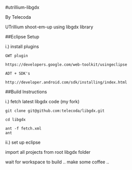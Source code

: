 #utrillium-libgdx


By Telecoda

UTrillium shoot-em-up using libgdx library

##Eclipse Setup

i.) install plugins

    GWT plugin

    https://developers.google.com/web-toolkit/usingeclipse

    ADT + SDK's

    http://developer.android.com/sdk/installing/index.html

##Build Instructions


i.) fetch latest libgdx code (my fork)
 
    git clone git@github.com:telecoda/libgdx.git

    cd libgdx

    ant -f fetch.xml
    ant


ii.) set up eclipse

   import all projects from root libgdx folder

   wait for workspace to build
   .. make some coffee ..
